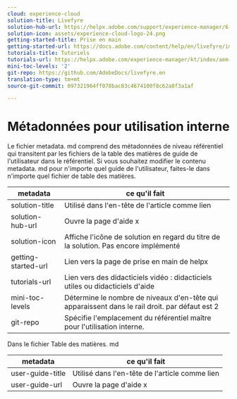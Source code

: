 ```yaml
---
cloud: experience-cloud
solution-title: Livefyre
solution-hub-url: https://helpx.adobe.com/support/experience-manager/6-4.html
solution-icon: assets/experience-cloud-logo-24.png
getting-started-title: Prise en main
getting-started-url: https://docs.adobe.com/content/help/en/livefyre/implementation/c-getting-started/implementation-process/c-implementation-process.html
tutorials-title: Tutoriels
tutorials-url: https://helpx.adobe.com/experience-manager/kt/index/aem-6-4-videos.html
mini-toc-levels: '2'
git-repo: https://github.com/AdobeDocs/livefyre.en
translation-type: tm+mt
source-git-commit: 097321964ff078bac83c4674100f8c62a8f3a1af

---
```



# Métadonnées pour utilisation interne

Le fichier metadata. md comprend des métadonnées de niveau référentiel qui transitent par les fichiers de la table des matières de guide de l&#39;utilisateur dans le référentiel. Si vous souhaitez modifier le contenu metadata. md pour n&#39;importe quel guide de l&#39;utilisateur, faites-le dans n&#39;importe quel fichier de table des matières.

| metadata | ce qu&#39;il fait |
|--- |--- |
| solution-title | Utilisé dans l&#39;en-tête de l&#39;article comme lien |
| solution-hub-url | Ouvre la page d&#39;aide x |
| solution-icon | Affiche l&#39;icône de solution en regard du titre de la solution. Pas encore implémenté |
| getting-started-url | Lien vers la page de prise en main de helpx |
| tutorials-url | Lien vers des didacticiels vidéo : didacticiels utiles ou didacticiels d&#39;aide |
| mini-toc-levels | Détermine le nombre de niveaux d&#39;en-tête qui apparaissent dans le rail droit. par défaut est 2 |
| git-repo | Spécifie l&#39;emplacement du référentiel maître pour l&#39;utilisation interne. |

Dans le fichier Table des matières. md

| metadata | ce qu&#39;il fait |
|--- |--- |
| user-guide-title | Utilisé dans l&#39;en-tête de l&#39;article comme lien |
| user-guide-url | Ouvre la page d&#39;aide x |
